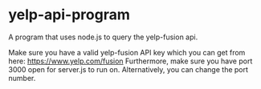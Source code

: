 # yelp-api-program
A program that uses node.js to query the yelp-fusion api.

Make sure you have a valid yelp-fusion API key which you can get from here: https://www.yelp.com/fusion
Furthermore, make sure you have port 3000 open for server.js to run on. Alternatively, you can change the port number.
